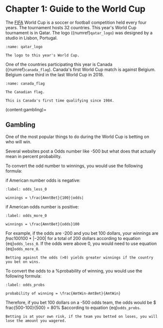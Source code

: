 # Chapter 1: Guide to the World Cup

The [FIFA](www.fifa.com) World Cup is a soccer or football competition held every four years. The tournament hosts 32 countries. This year's World Cup tournament is in Qatar. The logo ({numref}`qatar_logo`) was designed by a studio in Lisbon, Portugal. 

```{figure} https://digitalhub.fifa.com/m/3821fe54d69cdf26/original/j5imrrf3rwgbmcgo2nny-jpg.jpg
:name: qatar_logo

The logo to this year's World Cup.
```

One of the countries participating this year is Canada ({numref}`canada_flag`). Canada's first World Cup match is against Belgium. Belgium came third in the last World Cup in 2018. 

```{figure} https://ised-isde.canada.ca/site/canadian-intellectual-property-office/sites/default/files/img/2022/CIMW-468_blog.png
:name: canada_flag

The Canadian flag.
```

```{margin} Did you know?
This is Canada's first time qualifying since 1984.
```

(content:gambling)=
## Gambling

One of the most popular things to do during the World Cup is betting on who will win.

Several websites post a Odds number like -500 but what does that actually mean in percent probability.

To convert the odd number to winnings, you would use the following formula:

if American number odds is negative:

```{math}
:label: odds_less_0

winnings = \frac{AmntBet}{100}|odds|

```

if American odds number is positive:
```{math}
:label: odds_more_0

winnings = \frac{AmntBet}{odds}100

```
For example, if the odds are -200 and you bet 100 dollars, your winnings are $frac{100}{100}*|-200|$ for a total of 200 dollars according to equation {eq}`odds_less_0`. If the odds were above 0, you would need to use equation {eq}`odds_more_0`.

```{note}
Betting against the odds (>0) yields greater winnings if the country you bet on wins.
```

To convert the odds to a %probability of winning, you would use the following formula:


```{math}
:label: odds_probs

probability of winning = \frac{AmtWin-AmtBet}{AmtWin}

```

Therefore, if you bet 100 dollars on a -500 odds team, the odds would be $ frac{500-100}{500} = 80% $according to equation {eq}`odds_probs`.

```{danger}
Betting is at your own risk, if the team you betted on loses, you will lose the amount you wagered. 
```
